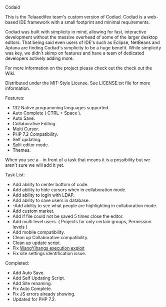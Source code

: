 Codaid

This is the Telaaedifex team's custom version of Codiad.  Codiad is a web-based IDE framework with a small footprint and minimal requirements.

Codiad was built with simplicity in mind, allowing for fast, interactive development without the massive overhead of some of the larger desktop editors. That being said even users of IDE's such as Eclipse, NetBeans and Aptana are finding Codiad's simplicity to be a huge benefit. While simplicity was key, we didn't skimp on features and have a team of dedicated developers actively adding more.

For more information on the project please check out the check out the Wiki.

Distributed under the MIT-Style License. See LICENSE.txt file for more information.

Features:

* 132 Native programming languages supported.
* Auto Complete ( CTRL + Space ).
* Auto Save.
* Collaborative Editing.
* Multi Cursor.
* PHP 7.2 Compatibility.
* Self updating.
* Split editor mode.
* Themes.

When you see a - in front of a task that means it is a possibility but we aren't sure we will add it yet.

Task List:
  
* Add ability to center bottom of code.
* Add ability to hide cursors when in collaboration mode.
* Add ability to login with LDAP.
* Add ability to save users in database.
* -Add ability to see what people are highlighting in collaboration mode.
* Add custom market.
* Add if file could not be saved 5 times close the editor.
* Add multi level users.  ( Projects for only certain groups, Permission levels )
* Add mobile compatibility.
* Clean up Collaborative compatibility.
* Clean up update script.
* Fix [WangYihangs execution exploit](https://github.com/WangYihang/Codiad-Remote-Code-Execute-Exploit)
* Fix site settings identification issue.


Completed:
* Add Auto Save.
* Add Self Updating Script.
* Add Site renaming.
* Fix Auto Complete.
* Fix JS errors already showing.
* Updated for PHP 7.2.